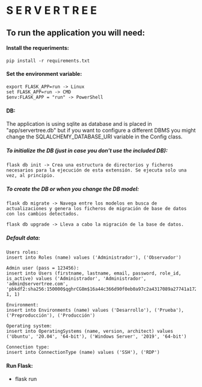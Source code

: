 # S E R V E R   T R E E

## To run the application you will need:
#### Install the requeriments:
    pip install -r requirements.txt

#### Set the environment variable:
    export FLASK_APP=run -> Linux
    set FLASK_APP=run -> CMD
    $env:FLASK_APP = "run" -> PowerShell

#### DB:
The application is using sqlite as database and is placed in "app/servertree.db" but if you want to configure a different DBMS you might change the SQLALCHEMY_DATABASE_URI variable in the Config class.

##### To initialize the DB (just in case you don't use the included DB):
    flask db init -> Crea una estructura de directorios y ficheros necesarios para la ejecución de esta extensión. Se ejecuta solo una vez, al principio.

##### To create the DB or when you change the DB model:
    flask db migrate -> Navega entre los modelos en busca de actualizaciones y genera los ficheros de migración de base de datos con los cambios detectados.

    flask db upgrade -> Lleva a cabo la migración de la base de datos.    

##### Default data:
    Users roles:
    insert into Roles (name) values ('Administrador'), ('Observador')

    Admin user (pass = 123456):
    insert into Users (firstname, lastname, email, password, role_id, is_active) values ('Administrador', 'Administrador', 'admin@servertree.com', 'pbkdf2:sha256:150000$qghrCG8m$16a44c366d90f0eb0a97c2a4317089a27741a172d9a410d025ed6a7dd56f11a4', 1, 1)

    Environment:
    insert into Environments (name) values ('Desarrollo'), ('Prueba'), ('Preproducción'), ('Producción')

    Operating system:
    insert into OperatingSystems (name, version, architect) values ('Ubuntu', '20.04', '64-bit'), ('Windows Server', '2019', '64-bit')

    Connection type:
    insert into ConnectionType (name) values ('SSH'), ('RDP')

#### Run Flask:
* flask run
